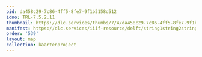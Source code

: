 ```yaml
---
pid: da458c29-7c86-4ff5-8fe7-9f1b3158d512
idno: TRL-7.5.2.11
thumbnail: https://dlc.services/thumbs/7/4/da458c29-7c86-4ff5-8fe7-9f1b3158d512/full/400,339/0/default.jpg
manifest: https://dlc.services/iiif-resource/delft/string1string2string3/kaartenproject-2007/TRL-7.5.2.11
order: '539'
layout: map
collection: kaartenproject
---
```

